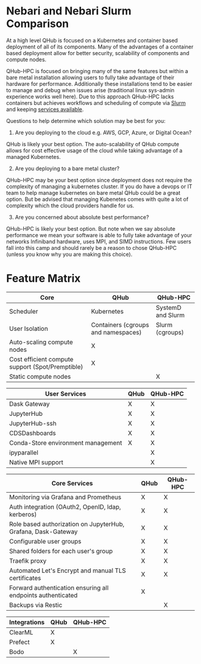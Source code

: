 # Nebari and Nebari Slurm Comparison

At a high level QHub is focused on a Kubernetes and container based
deployment of all of its components. Many of the advantages of a
container based deployment allow for better security, scalability of
components and compute nodes.

QHub-HPC is focused on bringing many of the same features but within a
bare metal installation allowing users to fully take advantage of
their hardware for performance. Additionally these installations tend
to be easier to manage and debug when issues arise (traditional linux
sys-admin experience works well here). Due to this approach QHub-HPC
lacks containers but achieves workflows and scheduling of compute via
[Slurm](https://slurm.schedmd.com/documentation.html) and keeping
[services
available](https://www.freedesktop.org/wiki/Software/systemd/).

Questions to help determine which solution may be best for you:

1. Are you deploying to the cloud e.g. AWS, GCP, Azure, or Digital Ocean?

QHub is likely your best option. The auto-scalability of QHub compute
allows for cost effective usage of the cloud while taking advantage of
a managed Kubernetes.

2. Are you deploying to a bare metal cluster?

QHub-HPC may be your best option since deployment does not require the
complexity of managing a kubernetes cluster. If you do have a devops
or IT team to help manage kubernetes on bare metal QHub could be a
great option. But be advised that managing Kubenetes comes with quite
a lot of complexity which the cloud providers handle for us.

3. Are you concerned about absolute best performance?

QHub-HPC is likely your best option. But note when we say absolute
performance we mean your software is able to fully take advantage of
your networks Infiniband hardware, uses MPI, and SIMD
instructions. Few users fall into this camp and should rarely be a
reason to chose QHub-HPC (unless you know why you are making this
choice).

# Feature Matrix

| Core                                             | QHub                                | QHub-HPC          |
| ------------------------------------------------ | ----------------------------------- | ----------------- |
| Scheduler                                        | Kubernetes                          | SystemD and Slurm |
| User Isolation                                   | Containers (cgroups and namespaces) | Slurm (cgroups)   |
| Auto-scaling compute nodes                       | X                                   |                   |
| Cost efficient compute support (Spot/Premptible) | X                                   |                   |
| Static compute nodes                             |                                     | X                 |

| User Services                      | QHub | QHub-HPC |
| ---------------------------------- | ---- | -------- |
| Dask Gateway                       | X    | X        |
| JupyterHub                         | X    | X        |
| JupyterHub-ssh                     | X    | X        |
| CDSDashboards                      | X    | X        |
| Conda-Store environment management | X    | X        |
| ipyparallel                        |      | X        |
| Native MPI support                 |      | X        |

| Core Services                                                 | QHub | QHub-HPC |
| ------------------------------------------------------------- | ---- | -------- |
| Monitoring via Grafana and Prometheus                         | X    | X        |
| Auth integration (OAuth2, OpenID, ldap, kerberos)             | X    | X        |
| Role based authorization on JupyterHub, Grafana, Dask-Gateway | X    | X        |
| Configurable user groups                                      | X    | X        |
| Shared folders for each user's group                          | X    | X        |
| Traefik proxy                                                 | X    | X        |
| Automated Let's Encrypt and manual TLS certificates           | X    | X        |
| Forward authentication ensuring all endpoints authenticated   | X    |          |
| Backups via Restic                                            |      | X        |

| Integrations | QHub | QHub-HPC |
| ------------ | ---- | -------- |
| ClearML      | X    |          |
| Prefect      | X    |          |
| Bodo         |      | X        |
